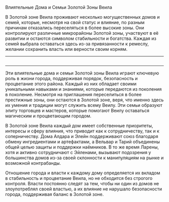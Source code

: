 Влиятельные Дома и Семьи Золотой Зоны Веила

В Золотой зоне Веила проживают несколько могущественных домов и семей, которые, несмотря на свой статус и влияние, по разным причинам отказались переселяться в более высокие зоны. Они контролируют различные микрорайоны Золотой зоны, участвуют в её развитии и остаются символом стабильности и богатства. Каждая из семей выбрала оставаться здесь из-за привязанности к ремеслу, желании сохранить власть или верности своим корням.


---
##
---
Эти влиятельные дома и семьи Золотой зоны Веила играют ключевую роль в жизни города, поддерживая порядок, безопасность и процветание этого района. Каждый из них обладает своими уникальными навыками и знаниями, которые передаются из поколения в поколение. Несмотря на приглашения переселиться в более престижные зоны, они остаются в Золотой зоне, веря, что именно здесь их умения и традиции могут служить всему Веилу. Эти семьи образуют элиту торговцев и мастеров, которые помогают Веилу оставаться магическим и процветающим городом.

В Золотой зоне Веила каждый дом имеет собственные приоритеты, интересы и сферу влияния, что приводит как к сотрудничеству, так и к соперничеству. Дома Алдара и Элейн поддерживают союз благодаря обмену ингредиентами и артефактами, а Вельвар и Тарий объединены общей целью защиты и поддержки наёмников. В то же время Ларены, хотя и активно сотрудничают с Эйленами, вызывают подозрения у большинства домов из-за своей склонности к манипуляциям на рынке и возможной контрабанды.

Отношение города и власти к каждому дому определяется их вкладом в стабильность и процветание Веила, но не обходится без строгого контроля. Власти постоянно следят за тем, чтобы ни один из домов не злоупотреблял своей властью, а их влияние не нарушало безопасности города, поддерживая баланс в Золотой зоне.

